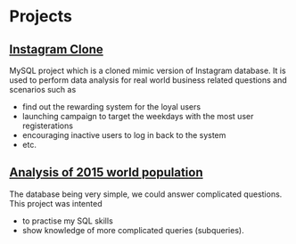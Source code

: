 # Projects

## [Instagram Clone](Instagram%20Clone)
MySQL project which is a cloned mimic version of Instagram database. 
It is used to perform data analysis for real world business related questions and scenarios such as
+ find out the rewarding system for the loyal users
+ launching campaign to target the weekdays with the most user registerations
+ encouraging inactive users to log in back to the system
+ etc. 

## [Analysis of 2015 world population](Analysis%of%202015%20world%20population)
The database being very simple, we could answer complicated questions. This project was intented 
+ to practise my SQL skills
+ show knowledge of more complicated queries (subqueries).
